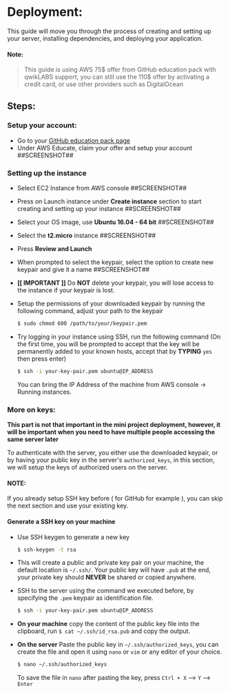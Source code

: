 # Deployment:

This guide will move you through the process of creating and setting up your server, installing dependencies, and deploying your application.

#### Note:
> This guide is using AWS 75$ offer from GitHub education pack with qwikLABS support, you can still use the 110$ offer by activating a credit card, or use other providers such as DigitalOcean

## Steps:

### Setup your account:
- Go to your [GitHub education pack page](https://education.github.com/pack)
- Under AWS Educate, claim your offer and setup your account ##SCREENSHOT##

### Setting up the instance

- Select EC2 Instance from AWS console ##SCREENSHOT##

- Press on Launch instance under **Create instance** section to start creating and setting up your instance ##SCREENSHOT##

- Select your OS image, use **Ubuntu 16.04 - 64 bit** ##SCREENSHOT##

- Select the **t2.micro** instance ##SCREENSHOT##

- Press **Review and Launch**

- When prompted to select the keypair, select the option to create new keypair and give it a name ##SCREENSHOT##

- **[[ IMPORTANT ]]** Do **NOT** delete your keypair, you will lose access to the instance if your keypair is lost.

- Setup the permissions of your downloaded keypair by running the following command, adjust your path to the keypair    

  ```bash
  $ sudo chmod 600 /path/to/your/keypair.pem
  ```

- Try logging in your instance using SSH, run the following command (On the first time, you will be prompted to accept that the key will be permanently added to your known hosts, accept that by **TYPING** `yes` then press enter)

  ```bash
  $ ssh -i your-key-pair.pem ubuntu@IP_ADDRESS
  ```
  You can bring the IP Address of the machine from AWS console -> Running instances.

### More on keys:

**This part is not that important in the mini project deployment, however, it will be important when you need to have multiple people accessing the same server later**

To authenticate with the server, you either use the downloaded keypair, or by having your public key in the server's `authorized_keys`, in this section, we will setup the keys of authorized users on the server.

#### NOTE:
If you already setup SSH key before ( for GitHub for example ), you can skip the next section and use your existing key.

#### Generate a SSH key on your machine

- Use SSH keygen to generate a new key
  ```bash
  $ ssh-keygen -t rsa
  ```

- This will create a public and private key pair on your machine, the default location is `~/.ssh/`.
  Your public key will have `.pub` at the end, your private key should **NEVER** be shared or copied anywhere.

- SSH to the server using the command we executed before, by specifying the `.pem` keypair as identification file.
  ```bash
  $ ssh -i your-key-pair.pem ubuntu@IP_ADDRESS
  ```

- **On your machine** copy the content of the public key file into the clipboard, run `$ cat ~/.ssh/id_rsa.pub` and copy the output.

- **On the server** Paste the public key in `~/.ssh/authorized_keys`, you can create the file and open it using `nano` or `vim` or any editor of your choice.
  ```bash
  $ nano ~/.ssh/authorized_keys
  ```
  To save the file in `nano` after pasting the key, press `Ctrl + X` --> `Y` --> `Enter`
